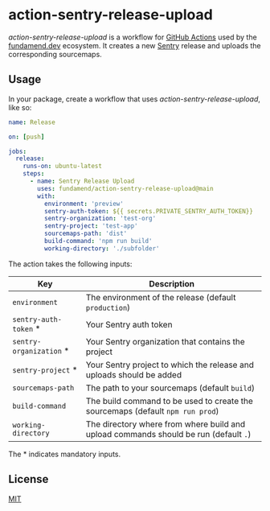 # action-sentry-release-upload

_action-sentry-release-upload_ is a workflow for [GitHub Actions] used by the [fundamend.dev] ecosystem.
It creates a new [Sentry] release and uploads the corresponding sourcemaps.

## Usage

In your package, create a workflow that uses _action-sentry-release-upload_, like so:

```yaml
name: Release

on: [push]

jobs:
  release:
    runs-on: ubuntu-latest
    steps:
      - name: Sentry Release Upload
        uses: fundamend/action-sentry-release-upload@main
        with:
          environment: 'preview'
          sentry-auth-token: ${{ secrets.PRIVATE_SENTRY_AUTH_TOKEN}}
          sentry-organization: 'test-org'
          sentry-project: 'test-app'
          sourcemaps-path: 'dist'
          build-command: 'npm run build'
          working-directory: './subfolder'
```

The action takes the following inputs:

| Key                      | Description                                                                          |
| ------------------------ | ------------------------------------------------------------------------------------ |
| `environment`            | The environment of the release (default `production`)                                |
| `sentry-auth-token` \*   | Your Sentry auth token                                                               |
| `sentry-organization` \* | Your Sentry organization that contains the project                                   |
| `sentry-project` \*      | Your Sentry project to which the release and uploads should be added                 |
| `sourcemaps-path`        | The path to your sourcemaps (default `build`)                                        |
| `build-command`          | The build command to be used to create the sourcemaps (default `npm run prod`)       |
| `working-directory`      | The directory where from where build and upload commands should be run (default `.`) |

The \* indicates mandatory inputs.

## License

[MIT]

[fundamend.dev]: https://fundamend.dev
[github actions]: https://docs.github.com/en/actions
[github]: https://github.com/
[mit]: https://choosealicense.com/licenses/mit/
[sentry]: https://sentry.io
